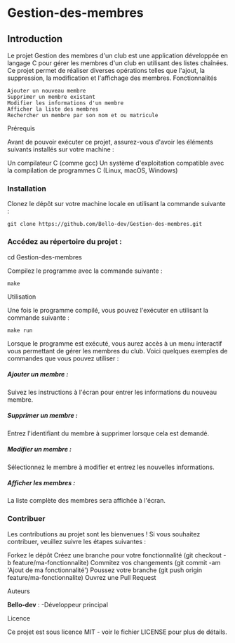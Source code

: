 # Gestion-des-membres
## Introduction

Le projet Gestion des membres d'un club est une application développée en langage C pour gérer les membres d'un club en utilisant des listes chaînées. Ce projet permet de réaliser diverses opérations telles que l'ajout, la suppression, la modification et l'affichage des membres.
Fonctionnalités

    Ajouter un nouveau membre
    Supprimer un membre existant
    Modifier les informations d'un membre
    Afficher la liste des membres
    Rechercher un membre par son nom et ou matricule

Prérequis

Avant de pouvoir exécuter ce projet, assurez-vous d'avoir les éléments suivants installés sur votre machine :

  Un compilateur C (comme gcc)
  Un système d'exploitation compatible avec la compilation de programmes C (Linux, macOS, Windows)

### Installation

  Clonez le dépôt sur votre machine locale en utilisant la commande suivante :

    git clone https://github.com/Bello-dev/Gestion-des-membres.git

### Accédez au répertoire du projet :

cd Gestion-des-membres

Compilez le programme avec la commande suivante :

    make

Utilisation

Une fois le programme compilé, vous pouvez l'exécuter en utilisant la commande suivante :

    make run

Lorsque le programme est exécuté, vous aurez accès à un menu interactif vous permettant de gérer les membres du club. Voici quelques exemples de commandes que vous pouvez utiliser :

  ##### Ajouter un membre :
  Suivez les instructions à l'écran pour entrer les informations du nouveau membre.

  ##### Supprimer un membre :
  Entrez l'identifiant du membre à supprimer lorsque cela est demandé.

  ##### Modifier un membre :
  Sélectionnez le membre à modifier et entrez les nouvelles informations.

  ##### Afficher les membres :
  La liste complète des membres sera affichée à l'écran.

### Contribuer

Les contributions au projet sont les bienvenues ! Si vous souhaitez contribuer, veuillez suivre les étapes suivantes :

  Forkez le dépôt
    Créez une branche pour votre fonctionnalité (git checkout -b feature/ma-fonctionnalite)
    Commitez vos changements (git commit -am 'Ajout de ma fonctionnalité')
    Poussez votre branche (git push origin feature/ma-fonctionnalite)
    Ouvrez une Pull Request

Auteurs

****Bello-dev**** : -Développeur principal

Licence

Ce projet est sous licence MIT - voir le fichier LICENSE pour plus de détails.
